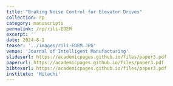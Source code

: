 ```yaml
---
title: "Braking Noise Control for Elevator Drives"
collection: rp
category: manuscripts
permalink: /rp/rili-EDEM
excerpt: ''
date: 2024-8-1
teaser: '../images/rili-EDEM.JPG'
venue: 'Journal of Intelligent Manufacturing'
slidesurl: https://academicpages.github.io/files/paper3.pdf
paperurl: https://academicpages.github.io/files/paper3.pdf
bibtexurl: https://academicpages.github.io/files/paper3.pdf
institute: 'Hitachi'
---
```

